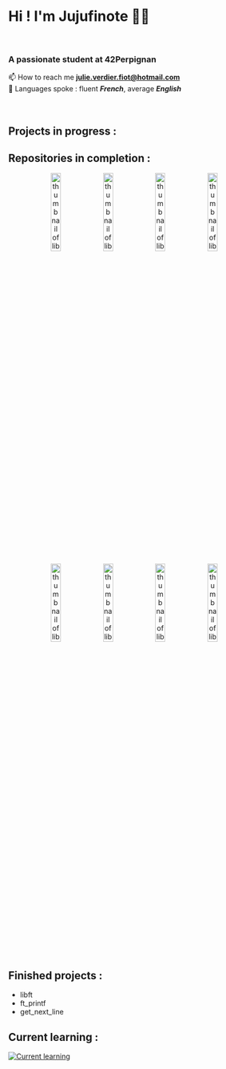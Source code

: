 # Hi ! I'm Jujufinote 👋😁
<br>

### A passionate student at 42Perpignan

📫 How to reach me **julie.verdier.fiot@hotmail.com** 
<br>👅 Languages spoke : fluent ***French***, average ***English***
<br>
<br>
<br>

## Projects in progress :
<!---
<a href="https://www.cprogramming.com/" target="_blank" rel="noreferrer"> <img src="https://raw.githubusercontent.com/devicons/devicon/master/icons/c/c-original.svg" alt="c" width="40" height="40"/> </a>

<img alt="thumbnail of ft_printf" src="https://github.com/Jujufinote/my_images/blob/main/ft_printf/vignette.jpg" width="20%"/> <img alt="thumbnail of libft" src="https://github.com/Jujufinote/my_images/blob/main/get_next_line/vignette.png" width="20%"/> 

--->
## Repositories in completion :
<p align="center">
<img alt="thumbnail of libft" src="https://github.com/Jujufinote/my_images/blob/main/libft/vignette2.png" width="20%"/> <img alt="thumbnail of libft" src="https://github.com/Jujufinote/my_images/blob/main/libft/vignette2.png" width="20%"/> <img alt="thumbnail of libft" src="https://github.com/Jujufinote/my_images/blob/main/libft/vignette2.png" width="20%"/> <img alt="thumbnail of libft" src="https://github.com/Jujufinote/my_images/blob/main/libft/vignette2.png" width="20%"/> <img alt="thumbnail of libft" src="https://github.com/Jujufinote/my_images/blob/main/libft/vignette2.png" width="20%"/> <img alt="thumbnail of libft" src="https://github.com/Jujufinote/my_images/blob/main/libft/vignette2.png" width="20%"/> <img alt="thumbnail of libft" src="https://github.com/Jujufinote/my_images/blob/main/libft/vignette2.png" width="20%"/> <img alt="thumbnail of libft" src="https://github.com/Jujufinote/my_images/blob/main/libft/vignette2.png" width="20%"/> 
</p>

## Finished projects :
- libft
- ft_printf
- get_next_line

## Current learning :
[![Current learning](https://skillicons.dev/icons?i=c,html,markdown,git)](https://skillicons.dev)

<!---
Jujufinote/Jujufinote is a ✨ special ✨ repository because its `README.md` (this file) appears on your GitHub profile.
You can click the Preview link to take a look at your changes.
--->
